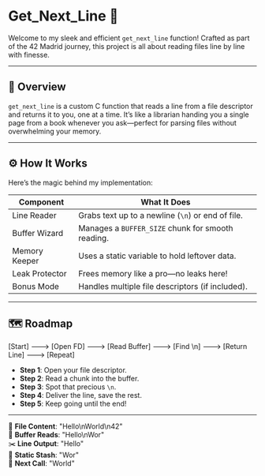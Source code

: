 # Get_Next_Line 📜

Welcome to my sleek and efficient `get_next_line` function! Crafted as part of the 42 Madrid journey, this project is all about reading files line by line with finesse.

---

## 🌟 Overview

`get_next_line` is a custom C function that reads a line from a file descriptor and returns it to you, one at a time. It’s like a librarian handing you a single page from a book whenever you ask—perfect for parsing files without overwhelming your memory.

---

## ⚙️ How It Works

Here’s the magic behind my implementation:

| Component       | What It Does                                          |
|-----------------|-------------------------------------------------------|
| Line Reader     | Grabs text up to a newline (`\n`) or end of file.     |
| Buffer Wizard   | Manages a `BUFFER_SIZE` chunk for smooth reading.     |
| Memory Keeper   | Uses a static variable to hold leftover data.         |
| Leak Protector  | Frees memory like a pro—no leaks here!                |
| Bonus Mode      | Handles multiple file descriptors (if included).      |

---

## 🗺️ Roadmap

[Start] ---> [Open FD] ---> [Read Buffer] ---> [Find \n] ---> [Return Line] ---> [Repeat]

- **Step 1**: Open your file descriptor.
- **Step 2**: Read a chunk into the buffer.
- **Step 3**: Spot that precious `\n`.
- **Step 4**: Deliver the line, save the rest.
- **Step 5**: Keep going until the end!

---
📂 **File Content**: "Hello\nWorld\n42"<br>
📖 **Buffer Reads**: "Hello\nWor"<br>
✂️ **Line Output**: "Hello"<br>
💾 **Static Stash**: "Wor"<br>
🔄 **Next Call**: "World"
